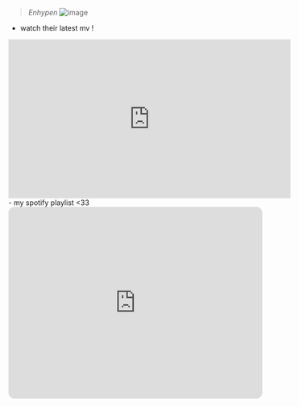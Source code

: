 > *Enhypen*
![image](https://pin.it/3wtmuJn.png)
- watch their latest mv !
<iframe width="560" height="315" src="https://www.youtube.com/embed/HOciAVeq_HU" title="YouTube video player" frameborder="0" allow="accelerometer; autoplay; clipboard-write; encrypted-media; gyroscope; picture-in-picture; web-share" allowfullscreen></iframe>
- my spotify playlist <33
<iframe style="border-radius:12px" src="https://open.spotify.com/embed/playlist/3nBZCZxjFDIZCbCMUGzkwM?utm_source=generator" width="100%" height="380" frameBorder="0" allowfullscreen="" allow="autoplay; clipboard-write; encrypted-media; fullscreen; picture-in-picture" loading="lazy"></iframe>
